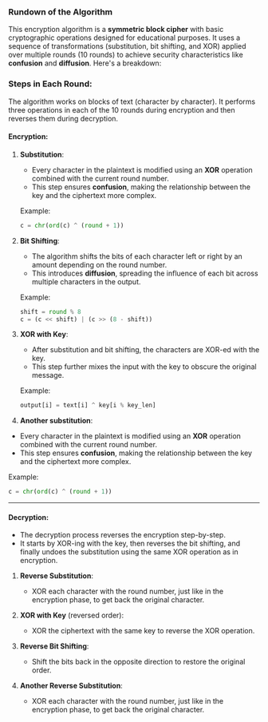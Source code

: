 ### Rundown of the Algorithm

This encryption algorithm is a **symmetric block cipher** with basic cryptographic operations designed for educational purposes. It uses a sequence of transformations (substitution, bit shifting, and XOR) applied over multiple rounds (10 rounds) to achieve security characteristics like **confusion** and **diffusion**. Here's a breakdown:

### **Steps in Each Round**:
   The algorithm works on blocks of text (character by character). It performs three operations in each of the 10 rounds during encryption and then reverses them during decryption.

#### **Encryption**:
1. **Substitution**:
   - Every character in the plaintext is modified using an **XOR** operation combined with the current round number.
   - This step ensures **confusion**, making the relationship between the key and the ciphertext more complex.

   Example:
   ```python
   c = chr(ord(c) ^ (round + 1))
   ```

2. **Bit Shifting**:
   - The algorithm shifts the bits of each character left or right by an amount depending on the round number.
   - This introduces **diffusion**, spreading the influence of each bit across multiple characters in the output.

   Example:
   ```python
   shift = round % 8
   c = (c << shift) | (c >> (8 - shift))
   ```

3. **XOR with Key**:
   - After substitution and bit shifting, the characters are XOR-ed with the key.
   - This step further mixes the input with the key to obscure the original message.

   Example:
   ```python
   output[i] = text[i] ^ key[i % key_len]
   ```
4. **Another substitution**:
- Every character in the plaintext is modified using an **XOR** operation combined with the current round number.
- This step ensures **confusion**, making the relationship between the key and the ciphertext more complex.

Example:
```python
c = chr(ord(c) ^ (round + 1))
```

---

#### **Decryption**:
   - The decryption process reverses the encryption step-by-step.
   - It starts by XOR-ing with the key, then reverses the bit shifting, and finally undoes the substitution using the same XOR operation as in encryption.

1. **Reverse Substitution**:
   - XOR each character with the round number, just like in the encryption phase, to get back the original character.
     
2. **XOR with Key** (reversed order):
   - XOR the ciphertext with the same key to reverse the XOR operation.

3. **Reverse Bit Shifting**:
   - Shift the bits back in the opposite direction to restore the original order.

4. **Another Reverse Substitution**:
   - XOR each character with the round number, just like in the encryption phase, to get back the original character.
